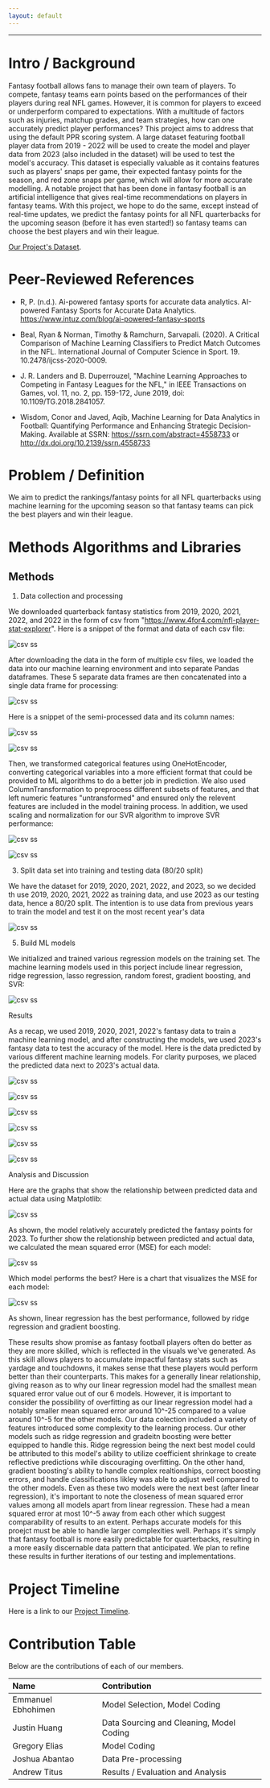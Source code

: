 ```yaml
---
layout: default
---
```


* * *

# Intro / Background

Fantasy football allows fans to manage their own team of players. To compete, fantasy teams earn points based on the performances of their players during real NFL games. However, it is common for players to exceed or underperform compared to expectations. With a multitude of factors such as injuries, matchup grades, and team strategies, how can one accurately predict player performances? This project aims to address that using the default PPR scoring system. A large dataset featuring football player data from 2019 - 2022 will be used to create the model and player data from 2023 (also included in the dataset) will be used to test the model's accuracy. This dataset is especially valuable as it contains features such as players' snaps per game, their expected fantasy points for the season, and red zone snaps per game, which will allow for more accurate modelling. A notable project that has been done in fantasy football is an artificial intelligence that gives real-time recommendations on players in fantasy teams. With this project, we hope to do the same, except instead of real-time updates, we predict the fantasy points for all NFL quarterbacks for the upcoming season (before it has even started!) so fantasy teams can choose the best players and win their league.

[Our Project's Dataset](https://www.4for4.com/nfl-player-stat-explorer).


# Peer-Reviewed References

* R, P. (n.d.). Ai-powered fantasy sports for accurate data analytics. AI-powered Fantasy Sports for Accurate Data Analytics. https://www.intuz.com/blog/ai-powered-fantasy-sports
  
* Beal, Ryan & Norman, Timothy & Ramchurn, Sarvapali. (2020). A Critical Comparison of Machine Learning Classifiers to Predict Match Outcomes in the NFL. International Journal of Computer Science in Sport. 19. 10.2478/ijcss-2020-0009. 

* J. R. Landers and B. Duperrouzel, "Machine Learning Approaches to Competing in Fantasy Leagues for the NFL," in IEEE Transactions on Games, vol. 11, no. 2, pp. 159-172, June 2019, doi: 10.1109/TG.2018.2841057.

* Wisdom, Conor and Javed, Aqib, Machine Learning for Data Analytics in Football: Quantifying Performance and Enhancing Strategic Decision-Making. Available at SSRN: https://ssrn.com/abstract=4558733 or http://dx.doi.org/10.2139/ssrn.4558733


# Problem / Definition

We aim to predict the rankings/fantasy points for all NFL quarterbacks using machine learning for the upcoming season so that fantasy teams can pick the best players and win their league.

# Methods Algorithms and Libraries

## Methods

1. Data collection and processing

We downloaded quarterback fantasy statistics from 2019, 2020, 2021, 2022, and 2022 in the form of csv from "https://www.4for4.com/nfl-player-stat-explorer". Here is a snippet of the format and data of each csv file:

![csv ss](/fantasy-football/assets/css/1.png)


After downloading the data in the form of multiple csv files, we loaded the data into our machine learning environment and into separate Pandas dataframes. These 5 separate data frames are then concatenated into a single data frame for processing:

![csv ss](/fantasy-football/assets/css/2.png)

Here is a snippet of the semi-processed data and its column names:

![csv ss](/fantasy-football/assets/css/3.png)

![csv ss](/fantasy-football/assets/css/3.5.png)


Then, we transformed categorical features using OneHotEncoder, converting categorical variables into a more efficient format that could be provided to ML algorithms to do a better job in prediction. We also used ColumnTransformation to preprocess different subsets of features, and that left numeric features "untransformed" and ensured only the relevent features are included in the model training process. In addition, we used scaling and normalization for our SVR algorithm to improve SVR performance:

![csv ss](/fantasy-football/assets/css/4.png)

![csv ss](/fantasy-football/assets/css/4.5.png)


3. Split data set into training and testing data (80/20 split)

We have the dataset for 2019, 2020, 2021, 2022, and 2023, so we decided th use 2019, 2020, 2021, 2022 as training data, and use 2023 as our testing data, hence a 80/20 split. The intention is to use data from previous years to train the model and test it on the most recent year's data

![csv ss](/fantasy-football/assets/css/5.png)


5. Build ML models

We initialized and trained various regression models on the training set. The machine learning models used in this porject include linear regression, ridge regression, lasso regression, random forest, gradient boosting, and SVR: 

![csv ss](/fantasy-football/assets/css/6.png)


Results

As a recap, we used 2019, 2020, 2021, 2022's fantasy data to train a machine learning model, and after constructing the models, we used 2023's fantasy data to test the accuracy of the model. Here is the data predicted by various different machine learning models. For clarity purposes, we placed the predicted data next to 2023's actual data. 

![csv ss](/fantasy-football/assets/css/7.png)

![csv ss](/fantasy-football/assets/css/7.5.png)

![csv ss](/fantasy-football/assets/css/7.8.png)

![csv ss](/fantasy-football/assets/css/7.9.png)

![csv ss](/fantasy-football/assets/css/7.66.png)

![csv ss](/fantasy-football/assets/css/7.22.png)


Analysis and Discussion

Here are the graphs that show the relationship between predicted data and actual data using Matplotlib:

![csv ss](/fantasy-football/assets/css/8.png)


As shown, the model relatively accurately predicted the fantasy points for 2023. To further show the relationship between predicted and actual data, we calculated the mean squared error (MSE) for each model:

![csv ss](/fantasy-football/assets/css/9.png)


Which model performs the best? Here is a chart that visualizes the MSE for each model:

![csv ss](/fantasy-football/assets/css/10.png)


As shown, linear regression has the best performance, followed by ridge regression and gradient boosting. 


These results show promise as fantasy football players often do better as they are more skilled, which is reflected in the visuals we've generated. As this skill allows players to accumulate impactful fantasy stats such as yardage and touchdowns, it makes sense that these players would perform better than their counterparts. This makes for a generally linear relationship, giving reason as to why our linear regression model had the smallest mean squared error value out of our 6 models. However, it is important to consider the possibility of overfitting as our linear regression model had a notably smaller mean squared error around 10^-25 compared to a value around 10^-5 for the other models. Our data colection included a variety of features introduced some complexity to the learning process. Our other models such as ridge regression and gradeitn boosting were better equipped to handle this. Ridge regression being the next best model could be attributed to this model's ability to utilize coefficient shrinkage to create reflective predictions while discouraging overfitting. On the other hand, gradient boosting's ability to handle complex realtionships, correct boosting errors, and handle classifications likley was able to adjust well compared to the other models. Even as these two models were the next best (after linear regression), it's important to note the closeness of mean squared error values among all models apart from linear regression. These had a mean squared error at most 10^-5 away from each other which suggest comparability of results to an extent. Perhaps accurate models for this proejct must be able to handle larger complexities well. Perhaps it's simply that fantasy football is more easily predictable for quarterbacks, resulting in a more easily discernable data pattern that anticipated. We plan to refine these results in further iterations of our testing and implementations.



# Project Timeline

Here is a link to our [Project Timeline](https://docs.google.com/spreadsheets/d/1PfeLZonz-8v8Uf2v6IxM1N3aaypRdWp5/edit?usp=sharing&ouid=115243335959569312831&rtpof=true&sd=true).

# Contribution Table

Below are the contributions of each of our members.

| Name                 | Contribution                                               |
|:---------------------|:-----------------------------------------------------------|
| Emmanuel Ebhohimen   | Model Selection, Model Coding                              |
| Justin Huang         | Data Sourcing and Cleaning, Model Coding                   |
| Gregory Elias        | Model Coding                                               |
| Joshua Abantao       | Data Pre-processing                                        |
| Andrew Titus         | Results / Evaluation and Analysis                          |
